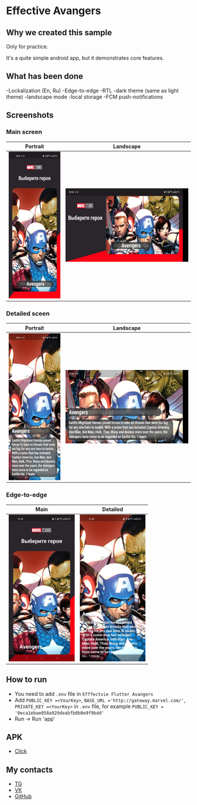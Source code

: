 # Effective Avangers

## Why we created this sample
Only for practice.

It's a quite simple android app, but it demonstrates core features.

## What has been done
-Lockalization (En, Ru)
-Edge-to-edge 
-RTL
-dark theme (same as light theme)
-landscape mode
-local storage
-FCM push-notifications

## Screenshots

### Main screen

|Portrait                      |Landscape                    |
|:----------------------------:|:---------------------------:|
|<img src="assets/main.jpg" height="400">|<img src="assets/landscape.jpg" height="200">|


### Detailed sceen

|Portrait                      |Landscape                    |
|:----------------------------:|:---------------------------:|
|<img src="assets/detailed.jpg" height="400">|<img src="assets/landscape detaled.jpg" height="200">| 

### Edge-to-edge

|Main                          |Detailed                     |                       
|------------------------------|-----------------------------|
|<img src="assets/edge-to-edge.jpg" height="400">|<img src="assets/edge-to-edge detailed.jpg" height="400">


## How to run
* You need to add `.env` file in `Efffectvie Flutter Avangers`
* Add `PUBLIC_KEY =<YourKey>`, `BASE_URL ='http://gateway.marvel.com/'`, `PRIVATE_KEY =<YourKey>` in `.env` file, for example `PUBLIC_KEY = '0eca1ebae058a929deabfb0b0e9f9bdd'`
* Run -> Run 'app'

## APK
* [Click](https://drive.google.com/file/d/1Othd3iBYxWO7KiitirO0pb4IJJbXetbL/view?usp=share_link)


## My contacts 
* [TG](https://t.me/LoToSS13)
* [VK](https://vk.com/lotoss13)
* [GitHub](https://github.com/LoToSS13)


